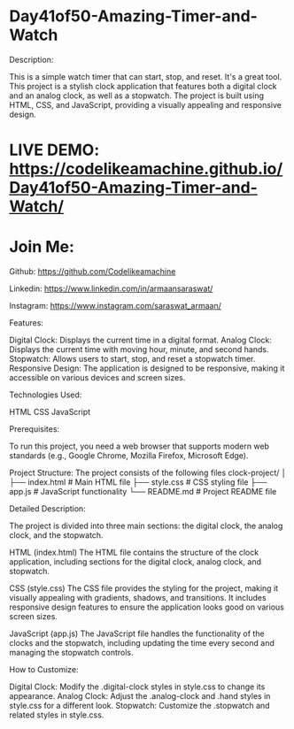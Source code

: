 # Day41of50-Amazing-Timer-and-Watch
Description:

This is a simple watch timer that can start, stop, and reset. It's a great tool.
This project is a stylish clock application that features both a digital clock and an analog clock, as well as a stopwatch. The project is built using HTML, CSS, and JavaScript, providing a visually appealing and responsive design.

# LIVE DEMO: https://codelikeamachine.github.io/Day41of50-Amazing-Timer-and-Watch/

# Join Me:
Github: https://github.com/Codelikeamachine

Linkedin: https://www.linkedin.com/in/armaansaraswat/

Instagram: https://www.instagram.com/saraswat_armaan/

Features:

Digital Clock: Displays the current time in a digital format.
Analog Clock: Displays the current time with moving hour, minute, and second hands.
Stopwatch: Allows users to start, stop, and reset a stopwatch timer.
Responsive Design: The application is designed to be responsive, making it accessible on various devices and screen sizes.

Technologies Used:

HTML
CSS
JavaScript

Prerequisites:

To run this project, you need a web browser that supports modern web standards (e.g., Google Chrome, Mozilla Firefox, Microsoft Edge).

Project Structure:
The project consists of the following files
clock-project/
│
├── index.html          # Main HTML file
├── style.css           # CSS styling file
├── app.js              # JavaScript functionality
└── README.md           # Project README file

Detailed Description:

The project is divided into three main sections: the digital clock, the analog clock, and the stopwatch.

HTML (index.html)
The HTML file contains the structure of the clock application, including sections for the digital clock, analog clock, and stopwatch.

CSS (style.css)
The CSS file provides the styling for the project, making it visually appealing with gradients, shadows, and transitions. It includes responsive design features to ensure the application looks good on various screen sizes.

JavaScript (app.js)
The JavaScript file handles the functionality of the clocks and the stopwatch, including updating the time every second and managing the stopwatch controls.

How to Customize:

Digital Clock: Modify the .digital-clock styles in style.css to change its appearance.
Analog Clock: Adjust the .analog-clock and .hand styles in style.css for a different look.
Stopwatch: Customize the .stopwatch and related styles in style.css.